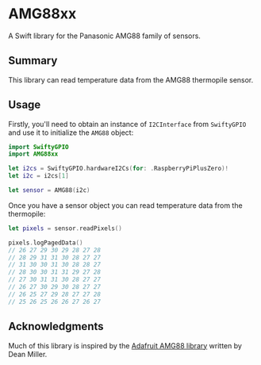# AMG88xx

A Swift library for the Panasonic AMG88 family of sensors. 

## Summary

This library can read temperature data from the AMG88 thermopile sensor. 


## Usage

Firstly, you'll need to obtain an instance of `I2CInterface` from `SwiftyGPIO` and use it to initialize the `AMG88` object:

```swift
import SwiftyGPIO
import AMG88xx

let i2cs = SwiftyGPIO.hardwareI2Cs(for: .RaspberryPiPlusZero)!
let i2c = i2cs[1]

let sensor = AMG88(i2c)
```

Once you have a sensor object you can read temperature data from the thermopile:

```swift
let pixels = sensor.readPixels()

pixels.logPagedData()
// 26 27 29 30 29 28 27 28
// 28 29 31 31 30 28 27 27
// 31 30 30 31 30 28 28 27
// 28 30 30 31 31 29 27 28
// 27 30 31 31 30 28 27 27
// 26 27 30 29 30 28 27 27
// 26 25 27 29 28 27 27 28
// 25 26 25 26 26 27 26 27
```

## Acknowledgments

Much of this library is inspired by the [Adafruit AMG88 library][adafruit] written by Dean Miller.  

[adafruit]: https://github.com/adafruit/Adafruit_AMG88xx

